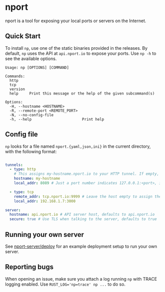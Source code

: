 nport
=====

nport is a tool for exposing your local ports or servers on the Internet.

## Quick Start

To install `np`, use one of the static binaries provided in the releases. By default, `np` uses
the API at `api.nport.io` to expose your ports. Use `np -h` to see the available options.

```
Usage: np [OPTIONS] [COMMAND]

Commands:
  http     
  tcp      
  version  
  help     Print this message or the help of the given subcommand(s)

Options:
  -H, --hostname <HOSTNAME>        
  -R, --remote-port <REMOTE_PORT>  
  -N, --no-config-file             
  -h, --help                       Print help
```

## Config file

`np` looks for a file named `nport.{yaml,json,ini}` in the current directory, with the following format:

```yaml

tunnels:
  - type: http
    # This assigns my-hostname.nport.io to your HTTP tunnel. If empty, a random hostname is generated
    hostname: my-hostname
    local_addr: 8089 # Just a port number indicates 127.0.0.1:<port>, ip:port syntax is also supported

  - type: tcp
    remote_addr: tcp.nport.io:9999 # Leave the host empty to assign the default port
    local_addr: 192.168.1.7:3000

server:
  hostname: api.nport.io # API server host, defaults to api.nport.io
  secure: true # Use TLS when talking to the server, defaults to true

```

## Running your own server

See [nport-server/deploy](nport-server/deploy) for an example deployment setup to run your own server.

## Reporting bugs

When opening an issue, make sure you attach a log running `np` with TRACE logging enabled.
Use `RUST_LOG='np=trace' np ...` to do so.
